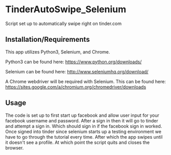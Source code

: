 # TinderAutoSwipe_Selenium

Script set up to automatically swipe right on tinder.com

## Installation/Requirements

This app utilizes Python3, Selenium, and Chrome.

Python3 can be found here:
https://www.python.org/downloads/

Selenium can be found here:
http://www.seleniumhq.org/download/

A Chrome webdriver will be required with Selenium. This can be found here:
https://sites.google.com/a/chromium.org/chromedriver/downloads

## Usage

The code is set up to first start up facebook and allow user input for your facebook username and password.
After a sign in then it will go to tinder and attempt a sign in. Which should sign in if the facebook sign in worked.
Once signed into tinder since selenium starts up a testing environment we have to go through the tutorial every time.
After which the app swipes until it doesn't see a profile. At which point the script quits and closes the browser.
